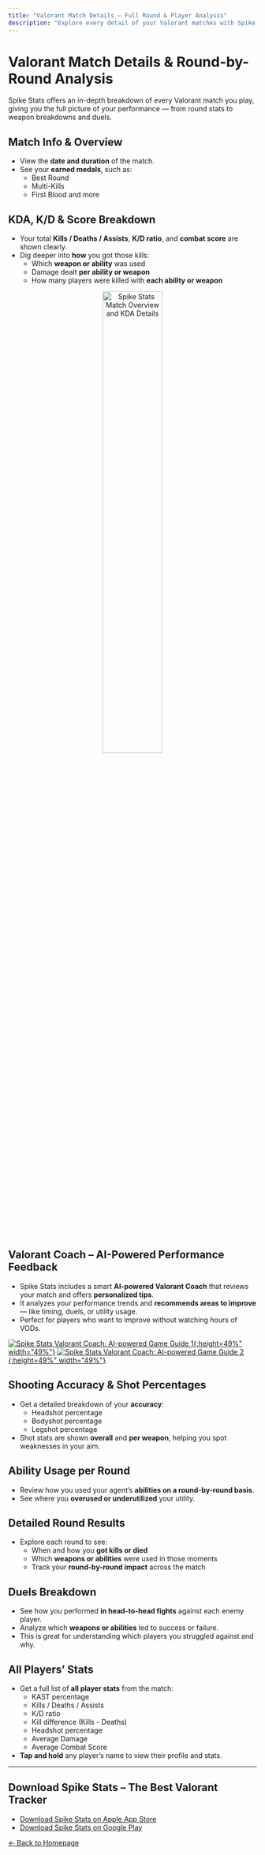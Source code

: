 ```yaml
---
title: "Valorant Match Details – Full Round & Player Analysis"
description: "Explore every detail of your Valorant matches with Spike Stats. Analyze rounds, kills, duels, weapons, abilities, and get tips from your AI-powered Valorant Coach."
---
```


# Valorant Match Details & Round-by-Round Analysis

Spike Stats offers an in-depth breakdown of every Valorant match you play, giving you the full picture of your performance — from round stats to weapon breakdowns and duels.

## Match Info & Overview

- View the **date and duration** of the match.
- See your **earned medals**, such as:
  - Best Round
  - Multi-Kills
  - First Blood and more

## KDA, K/D & Score Breakdown

- Your total **Kills / Deaths / Assists**, **K/D ratio**, and **combat score** are shown clearly.
- Dig deeper into **how** you got those kills:
  - Which **weapon or ability** was used
  - Damage dealt **per ability or weapon**
  - How many players were killed with **each ability or weapon**

 <p align="center"><a href="/screenshots/valorant-tracker-match-details-medals-kda.png"><img src="/screenshots/valorant-tracker-match-details-medals-kda.png" alt="Spike Stats Match Overview and KDA Details" width="49%" height="49%"/></a></p>

## Valorant Coach – AI-Powered Performance Feedback

- Spike Stats includes a smart **AI-powered Valorant Coach** that reviews your match and offers **personalized tips**.
- It analyzes your performance trends and **recommends areas to improve** — like timing, duels, or utility usage.
- Perfect for players who want to improve without watching hours of VODs.

[![Spike Stats Valorant Coach: AI-powered Game Guide 1](/screenshots/valorant-tracker-ai-game-coach-1.png){:height=49%" width="49%"}](/screenshots/valorant-tracker-ai-game-coach-1.png)
[![Spike Stats Valorant Coach: AI-powered Game Guide 2](/screenshots/valorant-tracker-ai-game-coach-2.png){:height=49%" width="49%"}](/screenshots/valorant-tracker-ai-game-coach-2.png)

## Shooting Accuracy & Shot Percentages

- Get a detailed breakdown of your **accuracy**:
  - Headshot percentage
  - Bodyshot percentage
  - Legshot percentage
- Shot stats are shown **overall** and **per weapon**, helping you spot weaknesses in your aim.

## Ability Usage per Round

- Review how you used your agent’s **abilities on a round-by-round basis**.
- See where you **overused or underutilized** your utility.

## Detailed Round Results

- Explore each round to see:
  - When and how you **got kills or died**
  - Which **weapons or abilities** were used in those moments
  - Track your **round-by-round impact** across the match

## Duels Breakdown

- See how you performed **in head-to-head fights** against each enemy player.
- Analyze which **weapons or abilities** led to success or failure.
- This is great for understanding which players you struggled against and why.

## All Players’ Stats

- Get a full list of **all player stats** from the match:
  - KAST percentage
  - Kills / Deaths / Assists
  - K/D ratio
  - Kill difference (Kills - Deaths)
  - Headshot percentage
  - Average Damage
  - Average Combat Score
- **Tap and hold** any player’s name to view their profile and stats.

---

## Download Spike Stats – The Best Valorant Tracker

- [Download Spike Stats on Apple App Store](https://apps.apple.com/us/app/spike-stats-for-valorant/id1541123839)  
- [Download Spike Stats on Google Play](https://play.google.com/store/apps/details?id=crocusgames.com.spikestats)

[← Back to Homepage](/)
